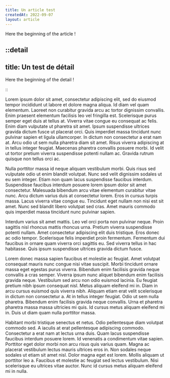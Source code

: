 ```yaml
---
title: Un article test
createdAt: 2022-09-07
layout: article
---
```


Here the beginning of the article !

<!-- more -->

::detail
---
title: Un test de détail
---

Here the beginning of the detail !

::

Lorem ipsum dolor sit amet, consectetur adipiscing elit, sed do eiusmod tempor incididunt ut labore et dolore magna aliqua. Id diam vel quam elementum. Laoreet non curabitur gravida arcu ac tortor dignissim convallis. Enim praesent elementum facilisis leo vel fringilla est. Scelerisque purus semper eget duis at tellus at. Viverra vitae congue eu consequat ac felis. Enim diam vulputate ut pharetra sit amet. Ipsum suspendisse ultrices gravida dictum fusce ut placerat orci. Quis imperdiet massa tincidunt nunc pulvinar sapien et ligula ullamcorper. In dictum non consectetur a erat nam at. Arcu odio ut sem nulla pharetra diam sit amet. Risus viverra adipiscing at in tellus integer feugiat. Maecenas pharetra convallis posuere morbi. Id velit ut tortor pretium viverra suspendisse potenti nullam ac. Gravida rutrum quisque non tellus orci ac.

Nulla porttitor massa id neque aliquam vestibulum morbi. Quis risus sed vulputate odio ut enim blandit volutpat. Nunc sed velit dignissim sodales ut eu sem integer. Etiam non quam lacus suspendisse faucibus interdum. Suspendisse faucibus interdum posuere lorem ipsum dolor sit amet consectetur. Malesuada bibendum arcu vitae elementum curabitur vitae nunc. Arcu dictum varius duis at consectetur lorem. Eros in cursus turpis massa. Lacus viverra vitae congue eu. Tincidunt eget nullam non nisi est sit amet. Nunc sed blandit libero volutpat sed cras. Amet mauris commodo quis imperdiet massa tincidunt nunc pulvinar sapien.

Interdum varius sit amet mattis. Leo vel orci porta non pulvinar neque. Proin sagittis nisl rhoncus mattis rhoncus urna. Pretium viverra suspendisse potenti nullam. Amet consectetur adipiscing elit duis tristique. Eros donec ac odio tempor. Scelerisque felis imperdiet proin fermentum. Fermentum dui faucibus in ornare quam viverra orci sagittis eu. Sed viverra tellus in hac habitasse. Quis ipsum suspendisse ultrices gravida dictum fusce.

Lorem donec massa sapien faucibus et molestie ac feugiat. Amet volutpat consequat mauris nunc congue nisi vitae suscipit. Morbi tincidunt ornare massa eget egestas purus viverra. Bibendum enim facilisis gravida neque convallis a cras semper. Viverra ipsum nunc aliquet bibendum enim facilisis gravida neque. Vestibulum sed arcu non odio euismod lacinia. Eu feugiat pretium nibh ipsum consequat nisl. Metus aliquam eleifend mi in. Diam in arcu cursus euismod quis viverra nibh. Aliquam etiam erat velit scelerisque in dictum non consectetur a. At in tellus integer feugiat. Odio ut sem nulla pharetra. Bibendum enim facilisis gravida neque convallis. Urna et pharetra pharetra massa massa ultricies mi quis. Id cursus metus aliquam eleifend mi in. Duis ut diam quam nulla porttitor massa.

Habitant morbi tristique senectus et netus. Odio pellentesque diam volutpat commodo sed. A iaculis at erat pellentesque adipiscing commodo. Consectetur a erat nam at lectus urna duis. Quam lacus suspendisse faucibus interdum posuere lorem. Id venenatis a condimentum vitae sapien. Porttitor eget dolor morbi non arcu risus quis varius quam. Magna ac placerat vestibulum lectus mauris ultrices eros in. Non sodales neque sodales ut etiam sit amet nisl. Dolor magna eget est lorem. Mollis aliquam ut porttitor leo a. Faucibus et molestie ac feugiat sed lectus vestibulum. Nisi scelerisque eu ultrices vitae auctor. Nunc id cursus metus aliquam eleifend mi in nulla.